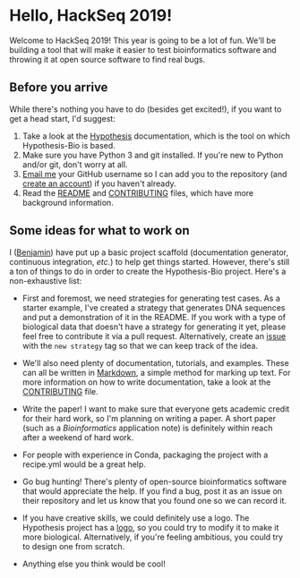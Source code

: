 # Hello, HackSeq 2019!

Welcome to HackSeq 2019!
This year is going to be a lot of fun.
We'll be building a tool that will make it easier to test bioinformatics software and throwing it at open source software to find real bugs.

## Before you arrive

While there's nothing you have to do (besides get excited!), if you want to get a head start, I'd suggest:

1. Take a look at the [Hypothesis](https://hypothesis.readthedocs.io/en/latest/index.html) documentation, which is the tool on which Hypothesis-Bio is based.
2. Make sure you have Python 3 and git installed.
   If you're new to Python and/or git, don't worry at all.
3. [Email me](mailto:benjamin_lee@college.harvard.edu) your GitHub username so I can add you to the repository (and [create an account](https://github.com/join)) if you haven't already.
4. Read the [README](https://github.com/Lab41/hypothesis-bio/blob/master/README.md) and [CONTRIBUTING](https://github.com/Lab41/hypothesis-bio/blob/master/CONTRIBUTING.md) files, which have more background information.

## Some ideas for what to work on

I ([Benjamin](https://github.com/Benjamin-Lee)) have put up a basic project scaffold (documentation generator, continuous integration, _etc._) to help get things started.
However, there's still a ton of things to do in order to create the Hypothesis-Bio project.
Here's a non-exhaustive list:

- First and foremost, we need strategies for generating test cases.
  As a starter example, I've created a strategy that generates DNA sequences and put a demonstration of it in the README.
  If you work with a type of biological data that doesn't have a strategy for generating it yet, please feel free to contribute it via a pull request.
  Alternatively, create an [issue](https://github.com/Lab41/hypothesis-bio/issues?q=is%3Aissue+is%3Aopen+label%3A%22new+strategy%22) with the `new strategy` tag so that we can keep track of the idea.

- We'll also need plenty of documentation, tutorials, and examples.
  These can all be written in [Markdown](https://guides.github.com/features/mastering-markdown/), a simple method for marking up text.
  For more information on how to write documentation, take a look at the [CONTRIBUTING](https://github.com/Lab41/hypothesis-bio/blob/master/CONTRIBUTING.md) file.

- Write the paper!
  I want to make sure that everyone gets academic credit for their hard work, so I'm planning on writing a paper.
  A short paper (such as a _Bioinformatics_ application note) is definitely within reach after a weekend of hard work.

- For people with experience in Conda, packaging the project with a recipe.yml would be a great help.

- Go bug hunting!
  There's plenty of open-source bioinformatics software that would appreciate the help.
  If you find a bug, post it as an issue on their repository and let us know that you found one so we can record it.

- If you have creative skills, we could definitely use a logo.
  The Hypothesis project has a [logo](https://github.com/HypothesisWorks/hypothesis/blob/master/brand/dragonfly-rainbow.svg), so you could try to modify it to make it more biological.
  Alternatively, if you're feeling ambitious, you could try to design one from scratch.

- Anything else you think would be cool!
